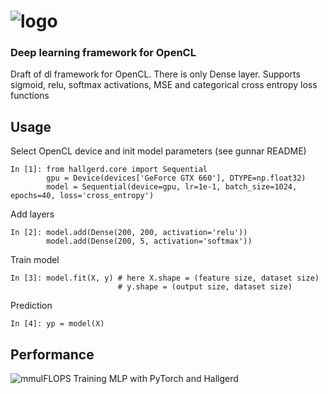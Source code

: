 # ![logo](https://drive.google.com/uc?id=1Pe_qvgtWcw3l_vTzwsIjdNVtovzlQAeZ)
### Deep learning framework for OpenCL

Draft of dl framework for OpenCL.
There is only Dense layer. 
Supports sigmoid, relu, softmax activations, MSE and categorical cross entropy loss functions

## Usage

Select OpenCL device and init model parameters (see gunnar README)

    In [1]: from hallgerd.core import Sequential
            gpu = Device(devices['GeForce GTX 660'], DTYPE=np.float32)
            model = Sequential(device=gpu, lr=1e-1, batch_size=1024, epochs=40, loss='cross_entropy')

Add layers

    In [2]: model.add(Dense(200, 200, activation='relu'))
            model.add(Dense(200, 5, activation='softmax'))

Train model

    In [3]: model.fit(X, y) # here X.shape = (feature size, dataset size)
                            # y.shape = (output size, dataset size)

Prediction

    In [4]: yp = model(X)


## Performance

![mmulFLOPS](https://drive.google.com/uc?id=1NkNHZIpDmFg7BvZzzxeeS1Y4UOiuOUPD)
Training MLP with PyTorch and Hallgerd
